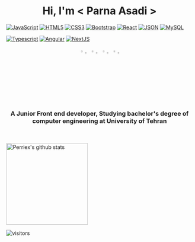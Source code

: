 <h1 align="center"> Hi, I'm < Parna Asadi ></h1>


  
 <p data-sourcepos="35:1-38:153" dir="auto"><a href="https://github.com/perriex"><img src="https://camo.githubusercontent.com/95df2e72c00f1c443beec87d3102779178db0010204da8692251303f0e5fc5a7/68747470733a2f2f696d672e736869656c64732e696f2f62616467652f2d4a6176615363726970742d626c61636b3f7374796c653d666c6174266c6f676f3d6a617661736372697074266c696e6b3d68747470733a2f2f6769746875622e636f6d2f42526468616e616e69" alt="JavaScript" data-canonical-src="https://img.shields.io/badge/-JavaScript-black?style=flat&amp;logo=javascript&amp;link=https://github.com/perriex" style="max-width: 100%;"></a>
<a href="https://github.com/perriex"><img src="https://camo.githubusercontent.com/1fb4cd0d40caf67a5ab243c2630f8fac5ac0083735e3cdfcfc544d996552b222/68747470733a2f2f696d672e736869656c64732e696f2f62616467652f2d48544d4c352d4533344632363f7374796c653d666c6174266c6f676f3d68746d6c35266c6f676f436f6c6f723d7768697465266c696e6b3d68747470733a2f2f6769746875622e636f6d2f42526468616e616e69" alt="HTML5" data-canonical-src="https://img.shields.io/badge/-HTML5-E34F26?style=flat&amp;logo=html5&amp;logoColor=white&amp;link=https://github.com/BRdhanani" style="max-width: 100%;"></a>
<a href="https://github.com/perriex"><img src="https://camo.githubusercontent.com/3f3c024015406701e582464b3d93a9f8f5d9c37622b4a1ff63c989982eb46807/68747470733a2f2f696d672e736869656c64732e696f2f62616467652f2d435353332d3135373242363f7374796c653d666c6174266c6f676f3d63737333266c696e6b3d68747470733a2f2f6769746875622e636f6d2f42526468616e616e69" alt="CSS3" data-canonical-src="https://img.shields.io/badge/-CSS3-1572B6?style=flat&amp;logo=css3&amp;link=https://github.com/BRdhanani" style="max-width: 100%;"></a>
<a href="https://github.com/perriex"><img src="https://camo.githubusercontent.com/c3cf9ad8562bd051e07a32f5781cc9359e28be292adfd75016c14f87a66887da/68747470733a2f2f696d672e736869656c64732e696f2f62616467652f2d426f6f7473747261702d3536334437433f7374796c653d666c6174266c6f676f3d626f6f747374726170266c696e6b3d68747470733a2f2f6769746875622e636f6d2f42526468616e616e69" alt="Bootstrap" data-canonical-src="https://img.shields.io/badge/-Bootstrap-563D7C?style=flat&amp;logo=bootstrap&amp;link=https://github.com/BRdhanani" style="max-width: 100%;"></a>
  <a href="https://github.com/perriex"><img src="https://camo.githubusercontent.com/03ab7522f2bd44268ff815cf9bfadb9eedad56365e19c1027ea06772f167ab8b/68747470733a2f2f696d672e736869656c64732e696f2f62616467652f2d52656163742d626c61636b3f7374796c653d666c6174266c6f676f3d7265616374266c696e6b3d68747470733a2f2f6769746875622e636f6d2f42526468616e616e69" alt="React" data-canonical-src="https://img.shields.io/badge/-React-black?style=flat&amp;logo=react&amp;link=https://github.com/BRdhanani" style="max-width: 100%;"></a>
   <a href="https://github.com/perriex"><img src="https://camo.githubusercontent.com/07757bdcdb8c992f47dd6cb174fa05ebff5973b0b62c59d943f84031296a7633/68747470733a2f2f696d672e736869656c64732e696f2f62616467652f2d6a736f6e2d3032353639423f7374796c653d666c6174266c6f676f3d6a736f6e266c696e6b3d68747470733a2f2f6769746875622e636f6d2f42526468616e616e69" alt="JSON" data-canonical-src="https://img.shields.io/badge/-json-02569B?style=flat&amp;logo=json&amp;link=https://github.com/BRdhanani" style="max-width: 100%;"></a>
   <a href="https://github.com/perriex"><img src="https://camo.githubusercontent.com/a5cecb856da29028b38c324e96945de91a51e6340f481418893db2274255d977/68747470733a2f2f696d672e736869656c64732e696f2f62616467652f2d4d7953514c2d626c61636b3f7374796c653d666c6174266c6f676f3d6d7973716c266c696e6b3d68747470733a2f2f6769746875622e636f6d2f42526468616e616e69" alt="MySQL" data-canonical-src="https://img.shields.io/badge/-MySQL-black?style=flat&amp;logo=mysql&amp;link=https://github.com/BRdhanani" style="max-width: 100%;"></a>
  </p>
  <p data-sourcepos="55:1-58:136" dir="auto"><a href="https://github.com/BRdhanani"><img src="https://camo.githubusercontent.com/9cc1f27520587561f948872ea73ec8df9f2a3dbc995e212b65b1687d3a790ab0/68747470733a2f2f696d672e736869656c64732e696f2f62616467652f2d547970655363726970742d77686974653f7374796c653d666c6174266c6f676f3d74797065736372697074266c696e6b3d68747470733a2f2f6769746875622e636f6d2f42526468616e616e69" alt="Typescript" data-canonical-src="https://img.shields.io/badge/-TypeScript-white?style=flat&amp;logo=typescript&amp;link=https://github.com/BRdhanani" style="max-width: 100%;"></a>
<a href="https://github.com/perriex"><img src="https://camo.githubusercontent.com/1ec5ad3c0956cfe4d851bdf966e4504dfa9691e96674231dc9e7b4fa4f1f7198/68747470733a2f2f696d672e736869656c64732e696f2f62616467652f2d416e67756c61722d7265643f7374796c653d666c6174266c6f676f3d616e67756c6172266c696e6b3d68747470733a2f2f6769746875622e636f6d2f42526468616e616e69" alt="Angular" data-canonical-src="https://img.shields.io/badge/-Angular-red?style=flat&amp;logo=angular&amp;link=https://github.com/BRdhanani" style="max-width: 100%;"></a>
<a href="https://github.com/perriex"><img src="https://camo.githubusercontent.com/c03919752222f8247af4bd30962f1568c2bfb56400db4d1718ddc0aadec28095/68747470733a2f2f696d672e736869656c64732e696f2f62616467652f2d4e6578744a532d626c61636b3f7374796c653d666c6174266c6f676f3d6e6578746a73266c696e6b3d68747470733a2f2f6769746875622e636f6d2f42526468616e616e69" alt="NextJS" data-canonical-src="https://img.shields.io/badge/-NextJS-black?style=flat&amp;logo=nextjs&amp;link=https://github.com/BRdhanani" style="max-width: 100%;"></a>
</p>
  

<p align="center">
  <a href="https://www.linkedin.com/in/parna-asadi/">
   <img src="https://img.icons8.com/color/48/000000/linkedin.png" width="3.5%"/>
    </a><span>&nbsp;</span>
  <a href="https://www.instagram.com/_perriex/">
    <img src="https://img.icons8.com/fluent/48/000000/instagram-new.png" width="3.5%"/>
  </a><span>&nbsp;</span>
  <a href="mailto:parna80as@gmail.com">
    <img src="https://img.icons8.com/fluent/48/000000/gmail.png" width="3.5%"/>
  </a><span>&nbsp;</span>
  <a href="https://github.com/perriex">
    <img src="https://img.icons8.com/fluent/48/000000/github.png" width="3.5%"/>
  </a><span>&nbsp;</span>
</p>
<h3 align="center">A Junior Front end developer, Studying bachelor's degree of computer engineering at University of Tehran</h3>

<br>
    
<br>

  <a href="https://github.com/perriex">
   <img align="center" src="https://github-readme-stats.vercel.app/api?username=perriex&count_private=true&hide=stars&show_icons=true&theme=dark&line_height=27" alt="Perriex's github stats" height="220px" />
 </a>



![visitors](https://visitor-badge.laobi.icu/badge?page_id=perriex.408179647)
